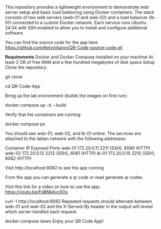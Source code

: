 This repository provides a lightweight environment to demonstrate web server setup and basic load balancing using Docker containers. The stack consists of two web servers (web-01 and web-02) and a load balancer (lb-01) connected to a custom Docker network. Each service runs Ubuntu 24.04 with SSH enabled to allow you to install and configure additional software.

You can find the source code for the app here https://github.com/KelvinAaron/QR-Code-source-code.git

**Requirements**
Docker and Docker Compose installed on your machine
At least 2 GB of free RAM and a few hundred megabytes of disk space
Setup
Clone the repository:

git clone <repo-url>

cd QR-Code-App

Bring up the lab environment (builds the images on first run):

docker compose up -d --build

Verify that the containers are running:

docker compose ps

You should see web-01, web-02, and lb-01 online. The services are attached to the lablan network with the following addresses:

Container	IP	Exposed Ports
web-01	172.20.0.11	2211 (SSH), 8080 (HTTP)
web-02	172.20.0.12	2212 (SSH), 8081 (HTTP)
lb-01	172.20.0.10	2210 (SSH), 8082 (HTTP)

Visit http://localhost:8082 to see the app running

From the app you can generate a qr code or read generate qr codes

Visit this link for a video on how to use the app: https://youtu.be/FqBNk4yc0Os

curl -I http://localhost:8082 
Repeated requests should alternate between web-01 and web-02 and the X-Served-By header in the output will reveal which server handled each request.



docker compose down
Enjoy your QR Code App!
